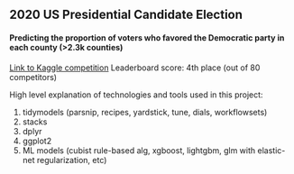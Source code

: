 ## 2020 US Presidential Candidate Election

#### Predicting the proportion of voters who favored the Democratic party in each county (>2.3k counties)

[Link to Kaggle competition](https://www.kaggle.com/competitions/ucla-stats-101c-2023-summer-regression-competition?rvi=1)
Leaderboard score: 4th place (out of 80 competitors)

High level explanation of technologies and tools used in this project:

1. tidymodels (parsnip, recipes, yardstick, tune, dials, workflowsets)
2. stacks
3. dplyr
4. ggplot2
5. ML models (cubist rule-based alg, xgboost, lightgbm, glm with elastic-net regularization, etc)
